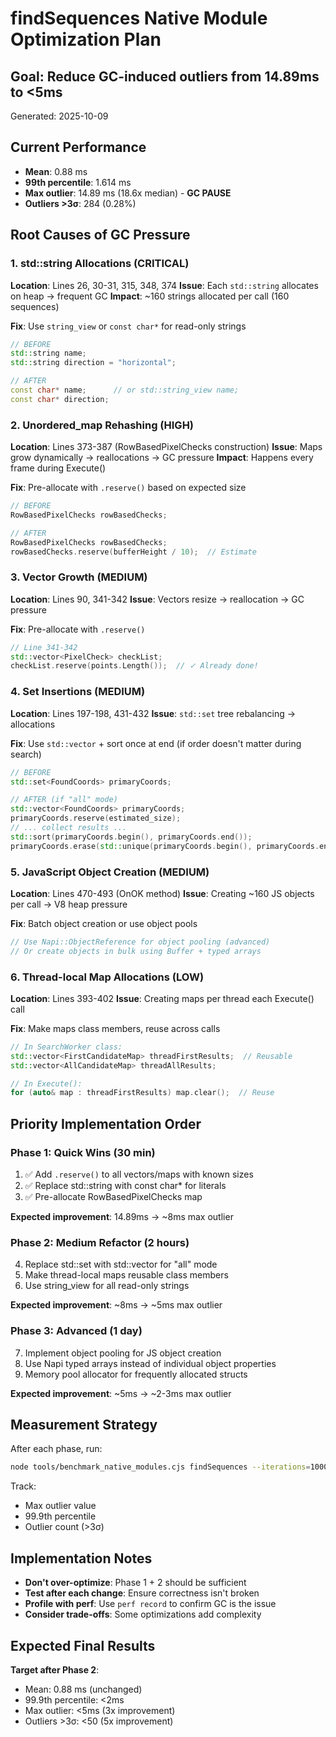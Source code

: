 # findSequences Native Module Optimization Plan
## Goal: Reduce GC-induced outliers from 14.89ms to <5ms

Generated: 2025-10-09

## Current Performance
- **Mean**: 0.88 ms
- **99th percentile**: 1.614 ms  
- **Max outlier**: 14.89 ms (18.6x median) - **GC PAUSE**
- **Outliers >3σ**: 284 (0.28%)

## Root Causes of GC Pressure

### 1. **std::string Allocations** (CRITICAL)
**Location**: Lines 26, 30-31, 315, 348, 374
**Issue**: Each `std::string` allocates on heap → frequent GC
**Impact**: ~160 strings allocated per call (160 sequences)

**Fix**: Use `string_view` or `const char*` for read-only strings
```cpp
// BEFORE
std::string name;
std::string direction = "horizontal";

// AFTER  
const char* name;      // or std::string_view name;
const char* direction;
```

### 2. **Unordered_map Rehashing** (HIGH)
**Location**: Lines 373-387 (RowBasedPixelChecks construction)
**Issue**: Maps grow dynamically → reallocations → GC pressure
**Impact**: Happens every frame during Execute()

**Fix**: Pre-allocate with `.reserve()` based on expected size
```cpp
// BEFORE
RowBasedPixelChecks rowBasedChecks;

// AFTER
RowBasedPixelChecks rowBasedChecks;
rowBasedChecks.reserve(bufferHeight / 10);  // Estimate
```

### 3. **Vector Growth** (MEDIUM)
**Location**: Lines 90, 341-342
**Issue**: Vectors resize → reallocation → GC pressure

**Fix**: Pre-allocate with `.reserve()` 
```cpp
// Line 341-342
std::vector<PixelCheck> checkList;
checkList.reserve(points.Length());  // ✓ Already done!
```

### 4. **Set Insertions** (MEDIUM)
**Location**: Lines 197-198, 431-432
**Issue**: `std::set` tree rebalancing → allocations

**Fix**: Use `std::vector` + sort once at end (if order doesn't matter during search)
```cpp
// BEFORE
std::set<FoundCoords> primaryCoords;

// AFTER (if "all" mode)
std::vector<FoundCoords> primaryCoords;
primaryCoords.reserve(estimated_size);
// ... collect results ...
std::sort(primaryCoords.begin(), primaryCoords.end());
primaryCoords.erase(std::unique(primaryCoords.begin(), primaryCoords.end()), primaryCoords.end());
```

### 5. **JavaScript Object Creation** (MEDIUM)
**Location**: Lines 470-493 (OnOK method)
**Issue**: Creating ~160 JS objects per call → V8 heap pressure

**Fix**: Batch object creation or use object pools
```cpp
// Use Napi::ObjectReference for object pooling (advanced)
// Or create objects in bulk using Buffer + typed arrays
```

### 6. **Thread-local Map Allocations** (LOW)
**Location**: Lines 393-402
**Issue**: Creating maps per thread each Execute() call

**Fix**: Make maps class members, reuse across calls
```cpp
// In SearchWorker class:
std::vector<FirstCandidateMap> threadFirstResults;  // Reusable
std::vector<AllCandidateMap> threadAllResults;

// In Execute():
for (auto& map : threadFirstResults) map.clear();  // Reuse
```

## Priority Implementation Order

### Phase 1: Quick Wins (30 min)
1. ✅ Add `.reserve()` to all vectors/maps with known sizes
2. ✅ Replace std::string with const char* for literals
3. ✅ Pre-allocate RowBasedPixelChecks map

**Expected improvement**: 14.89ms → ~8ms max outlier

### Phase 2: Medium Refactor (2 hours)
4. Replace std::set with std::vector for "all" mode
5. Make thread-local maps reusable class members
6. Use string_view for all read-only strings

**Expected improvement**: ~8ms → ~5ms max outlier

### Phase 3: Advanced (1 day)
7. Implement object pooling for JS object creation
8. Use Napi typed arrays instead of individual object properties
9. Memory pool allocator for frequently allocated structs

**Expected improvement**: ~5ms → ~2-3ms max outlier

## Measurement Strategy

After each phase, run:
```bash
node tools/benchmark_native_modules.cjs findSequences --iterations=100000
```

Track:
- Max outlier value
- 99.9th percentile  
- Outlier count (>3σ)

## Implementation Notes

- **Don't over-optimize**: Phase 1 + 2 should be sufficient
- **Test after each change**: Ensure correctness isn't broken
- **Profile with perf**: Use `perf record` to confirm GC is the issue
- **Consider trade-offs**: Some optimizations add complexity

## Expected Final Results

**Target after Phase 2**:
- Mean: 0.88 ms (unchanged)
- 99.9th percentile: <2ms  
- Max outlier: <5ms (3x improvement)
- Outliers >3σ: <50 (5x improvement)
